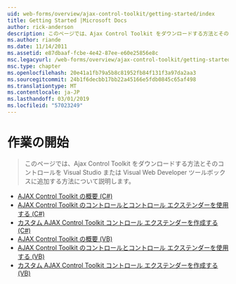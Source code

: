 ```yaml
---
uid: web-forms/overview/ajax-control-toolkit/getting-started/index
title: Getting Started |Microsoft Docs
author: rick-anderson
description: このページでは、Ajax Control Toolkit をダウンロードする方法とそのコントロールを Visual Studio または Visual Web Developer ツールボックスに追加する方法について説明します。
ms.author: riande
ms.date: 11/14/2011
ms.assetid: e87dbaaf-fcbe-4e42-87ee-e60e25856e8c
msc.legacyurl: /web-forms/overview/ajax-control-toolkit/getting-started
msc.type: chapter
ms.openlocfilehash: 20e41a1fb79a5b8c81952fb84f131f3a97da2aa3
ms.sourcegitcommit: 24b1f6decbb17bb22a45166e5fdb0845c65af498
ms.translationtype: MT
ms.contentlocale: ja-JP
ms.lasthandoff: 03/01/2019
ms.locfileid: "57023249"
---
```

<a name="getting-started"></a>作業の開始
====================
> このページでは、Ajax Control Toolkit をダウンロードする方法とそのコントロールを Visual Studio または Visual Web Developer ツールボックスに追加する方法について説明します。


- [AJAX Control Toolkit の概要 (C#)](get-started-with-the-ajax-control-toolkit-cs.md)
- [AJAX Control Toolkit のコントロールとコントロール エクステンダーを使用する (C#)](using-ajax-control-toolkit-controls-and-control-extenders-cs.md)
- [カスタム AJAX Control Toolkit コントロール エクステンダーを作成する (C#)](creating-a-custom-ajax-control-toolkit-control-extender-cs.md)
- [AJAX Control Toolkit の概要 (VB)](get-started-with-the-ajax-control-toolkit-vb.md)
- [AJAX Control Toolkit のコントロールとコントロール エクステンダーを使用する (VB)](using-ajax-control-toolkit-controls-and-control-extenders-vb.md)
- [カスタム AJAX Control Toolkit コントロール エクステンダーを作成する (VB)](creating-a-custom-ajax-control-toolkit-control-extender-vb.md)
